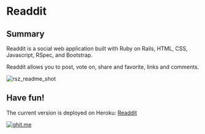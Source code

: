 # Readdit

## Summary
Readdit is a social web application built with Ruby on Rails, HTML, CSS, Javascript, RSpec, and Bootstrap.

Readdit allows you to post, vote on, share and favorite, links and comments.

![rsz_readme_shot](https://cloud.githubusercontent.com/assets/12492121/20918306/5e1e5954-bb64-11e6-965d-71809b8aa32a.png)

## Have fun!

The current version is deployed on Heroku: [Readdit](http://readdit-app.herokuapp.com/)

[![ghit.me](https://ghit.me/badge.svg?repo=ver2point0/Readdit)](https://ghit.me/repo/ver2point0/Readdit)
